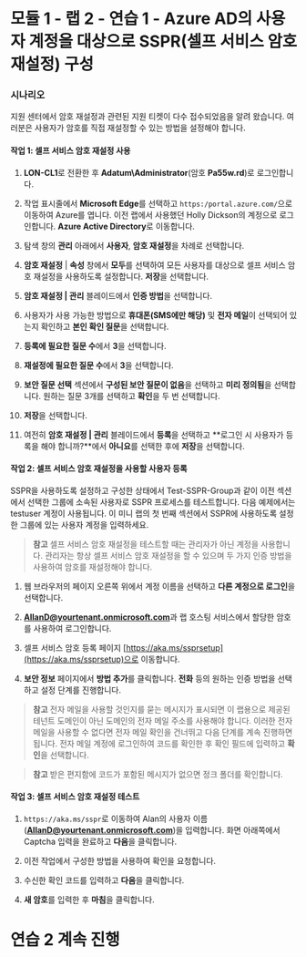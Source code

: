 # 모듈 1 - 랩 2 - 연습 1 - Azure AD의 사용자 계정을 대상으로 SSPR(셀프 서비스 암호 재설정) 구성


### 시나리오

지원 센터에서 암호 재설정과 관련된 지원 티켓이 다수 접수되었음을 알려 왔습니다. 여러분은 사용자가 암호를 직접 재설정할 수 있는 방법을 설정해야 합니다. 



#### 작업 1: 셀프 서비스 암호 재설정 사용

1.  **LON-CL1**로 전환한 후 **Adatum\\Administrator**(암호 **Pa55w.rd**)로 로그인합니다.

2.  작업 표시줄에서 **Microsoft Edge**를 선택하고 `https:/portal.azure.com/`으로 이동하여 Azure를 엽니다.  이전 랩에서 사용했던 Holly Dickson의 계정으로 로그인합니다. **Azure Active Directory**로 이동합니다.
    

3.  탐색 창의 **관리** 아래에서 **사용자**, **암호 재설정**을 차례로 선택합니다.

4.  **암호 재설정** | **속성** 창에서 **모두**를 선택하여 모든 사용자를 대상으로 셀프 서비스 암호 재설정을 사용하도록 설정합니다. **저장**을 선택합니다.

5.  **암호 재설정 | 관리** 블레이드에서 **인증 방법**을 선택합니다.

6.  사용자가 사용 가능한 방법으로 **휴대폰(SMS에만 해당)** 및
    **전자 메일**이 선택되어 있는지 확인하고 **본인 확인 질문**을 선택합니다.

7.  **등록에 필요한 질문 수**에서 **3**을 선택합니다.

8.  **재설정에 필요한 질문 수**에서 **3**을 선택합니다.

9.  **보안 질문 선택** 섹션에서 **구성된 보안 질문이 없음**을 선택하고 **미리 정의됨**을 선택합니다. 원하는 질문 3개를 선택하고 **확인**을 두 번 선택합니다.

10. **저장**을 선택합니다.

11. 여전히 **암호 재설정 | 관리** 블레이드에서 **등록**을 선택하고 **로그인 시 사용자가 등록을 해야 합니까?**에서 **아니요**를 선택한 후에 **저장**을 선택합니다.

#### 작업 2: 셀프 서비스 암호 재설정을 사용할 사용자 등록

SSPR을 사용하도록 설정하고 구성한 상태에서 Test-SSPR-Group과 같이 이전 섹션에서 선택한 그룹에 소속된 사용자로 SSPR 프로세스를 테스트합니다. 다음 예제에서는 testuser 계정이 사용됩니다. 이 미니 랩의 첫 번째 섹션에서 SSPR에 사용하도록 설정한 그룹에 있는 사용자 계정을 입력하세요.

>**참고**
셀프 서비스 암호 재설정을 테스트할 때는 관리자가 아닌 계정을 사용합니다. 관리자는 항상 셀프 서비스 암호 재설정을 할 수 있으며 두 가지 인증 방법을 사용하여 암호를 재설정해야 합니다.

1.   웹 브라우저의 페이지 오른쪽 위에서 계정 이름을 선택하고 **다른 계정으로 로그인**을 선택합니다. 

2.  **AllanD@yourtenant.onmicrosoft.com**과 랩 호스팅 서비스에서 할당한 암호를 사용하여 로그인합니다.   

1. 셀프 서비스 암호 등록 페이지 [https://aka.ms/ssprsetup](https://aka.ms/ssprsetup)으로 이동합니다.

1. **보안 정보** 페이지에서 **방법 추가**를 클릭합니다. **전화** 등의 원하는 인증 방법을 선택하고 설정 단계를 진행합니다.

>**참고** 
전자 메일을 사용할 것인지를 묻는 메시지가 표시되면 이 랩용으로 제공된 테넌트 도메인이 아닌 도메인의 전자 메일 주소를 사용해야 합니다. 이러한 전자 메일을 사용할 수 없다면 전자 메일 확인을 건너뛰고 다음 단계를 계속 진행하면 됩니다. 전자 메일 계정에 로그인하여 코드를 확인한 후 확인 필드에 입력하고 **확인**을 선택합니다. 
    
>**참고** 
받은 편지함에 코드가 포함된 메시지가 없으면 정크 폴더를 확인합니다.

#### 작업 3: 셀프 서비스 암호 재설정 테스트

1. `https://aka.ms/sspr`로 이동하여 Alan의 사용자 이름(**AllanD@yourtenant.onmicrosoft.com**)을 입력합니다. 화면 아래쪽에서 Captcha 입력을 완료하고 **다음**을 클릭합니다.

1. 이전 작업에서 구성한 방법을 사용하여 확인을 요청합니다.

11. 수신한 확인 코드를 입력하고 **다음**을 클릭합니다.

12. **새 암호**를 입력한 후 **마침**을 클릭합니다.

# 연습 2 계속 진행
